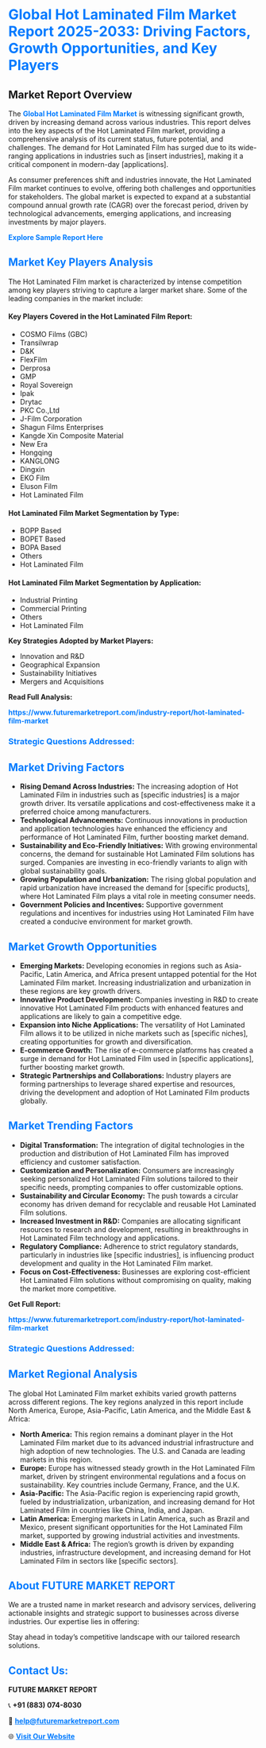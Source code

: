 <h1 style="color: #007BFF;">Global Hot Laminated Film Market Report 2025-2033: Driving Factors, Growth Opportunities, and Key Players</h1>

<section id="overview">
<h2>Market Report Overview</h2>
<p>The <a href="https://www.futuremarketreport.com/industry-report/hot-laminated-film-market" style="color: #007BFF; text-decoration: none;"><strong>Global Hot Laminated Film Market</strong></a> is witnessing significant growth, driven by increasing demand across various industries. This report delves into the key aspects of the Hot Laminated Film market, providing a comprehensive analysis of its current status, future potential, and challenges. The demand for Hot Laminated Film has surged due to its wide-ranging applications in industries such as [insert industries], making it a critical component in modern-day [applications].</p>
<p>As consumer preferences shift and industries innovate, the Hot Laminated Film market continues to evolve, offering both challenges and opportunities for stakeholders. The global market is expected to expand at a substantial compound annual growth rate (CAGR) over the forecast period, driven by technological advancements, emerging applications, and increasing investments by major players.</p>
</section>

<section id="overview">
<p><a href="https://www.futuremarketreport.com/request-sample/reportId=101474" style="color: #007BFF; text-decoration: none;"><strong>Explore Sample Report Here</strong></a></p>
</section>

<section id="key-players">
<h2 style="color: #007BFF;">Market Key Players Analysis</h2>
<p>The Hot Laminated Film market is characterized by intense competition among key players striving to capture a larger market share. Some of the leading companies in the market include:</p>
<h4>Key Players Covered in the Hot Laminated Film Report:</h4>
<ul><li>COSMO Films (GBC)</li><li>Transilwrap</li><li>D&amp;K</li><li>FlexFilm</li><li>Derprosa</li><li>GMP</li><li>Royal Sovereign</li><li>Ipak</li><li>Drytac</li><li>PKC Co.,Ltd</li><li>J-Film Corporation</li><li>Shagun Films Enterprises</li><li>Kangde Xin Composite Material</li><li>New Era</li><li>Hongqing</li><li>KANGLONG</li><li>Dingxin</li><li>EKO Film</li><li>Eluson Film</li><li>Hot Laminated Film</li></ul>
<h4>Hot Laminated Film Market Segmentation by Type:</h4>
<ul><li>BOPP Based</li><li>BOPET Based</li><li>BOPA Based</li><li>Others</li><li>Hot Laminated Film</li></ul>

<h4>Hot Laminated Film Market Segmentation by Application:</h4>
<ul><li>Industrial Printing</li><li>Commercial Printing</li><li>Others</li><li>Hot Laminated Film</li></ul>
<p><strong>Key Strategies Adopted by Market Players:</strong></p>
<ul>
<li>Innovation and R&D</li>
<li>Geographical Expansion</li>
<li>Sustainability Initiatives</li>
<li>Mergers and Acquisitions</li>
</ul>
</section>

<section>
<p><strong>Read Full Analysis: </strong></p><a href="https://www.futuremarketreport.com/industry-report/hot-laminated-film-market" style="color: #007BFF; text-decoration: none;"><strong>https://www.futuremarketreport.com/industry-report/hot-laminated-film-market</strong></a>
<h3 style="color: #007BFF;">Strategic Questions Addressed:</h3>
</section>

<section id="driving-factors">
<h2 style="color: #007BFF;">Market Driving Factors</h2>
<ul>
<li><strong>Rising Demand Across Industries:</strong> The increasing adoption of Hot Laminated Film in industries such as [specific industries] is a major growth driver. Its versatile applications and cost-effectiveness make it a preferred choice among manufacturers.</li>
<li><strong>Technological Advancements:</strong> Continuous innovations in production and application technologies have enhanced the efficiency and performance of Hot Laminated Film, further boosting market demand.</li>
<li><strong>Sustainability and Eco-Friendly Initiatives:</strong> With growing environmental concerns, the demand for sustainable Hot Laminated Film solutions has surged. Companies are investing in eco-friendly variants to align with global sustainability goals.</li>
<li><strong>Growing Population and Urbanization:</strong> The rising global population and rapid urbanization have increased the demand for [specific products], where Hot Laminated Film plays a vital role in meeting consumer needs.</li>
<li><strong>Government Policies and Incentives:</strong> Supportive government regulations and incentives for industries using Hot Laminated Film have created a conducive environment for market growth.</li>
</ul>
</section>

<section id="growth-opportunities">
<h2 style="color: #007BFF;">Market Growth Opportunities</h2>
<ul>
<li><strong>Emerging Markets:</strong> Developing economies in regions such as Asia-Pacific, Latin America, and Africa present untapped potential for the Hot Laminated Film market. Increasing industrialization and urbanization in these regions are key growth drivers.</li>
<li><strong>Innovative Product Development:</strong> Companies investing in R&D to create innovative Hot Laminated Film products with enhanced features and applications are likely to gain a competitive edge.</li>
<li><strong>Expansion into Niche Applications:</strong> The versatility of Hot Laminated Film allows it to be utilized in niche markets such as [specific niches], creating opportunities for growth and diversification.</li>
<li><strong>E-commerce Growth:</strong> The rise of e-commerce platforms has created a surge in demand for Hot Laminated Film used in [specific applications], further boosting market growth.</li>
<li><strong>Strategic Partnerships and Collaborations:</strong> Industry players are forming partnerships to leverage shared expertise and resources, driving the development and adoption of Hot Laminated Film products globally.</li>
</ul>
</section>

<section id="trending-factors">
<h2 style="color: #007BFF;">Market Trending Factors</h2>
<ul>
<li><strong>Digital Transformation:</strong> The integration of digital technologies in the production and distribution of Hot Laminated Film has improved efficiency and customer satisfaction.</li>
<li><strong>Customization and Personalization:</strong> Consumers are increasingly seeking personalized Hot Laminated Film solutions tailored to their specific needs, prompting companies to offer customizable options.</li>
<li><strong>Sustainability and Circular Economy:</strong> The push towards a circular economy has driven demand for recyclable and reusable Hot Laminated Film solutions.</li>
<li><strong>Increased Investment in R&D:</strong> Companies are allocating significant resources to research and development, resulting in breakthroughs in Hot Laminated Film technology and applications.</li>
<li><strong>Regulatory Compliance:</strong> Adherence to strict regulatory standards, particularly in industries like [specific industries], is influencing product development and quality in the Hot Laminated Film market.</li>
<li><strong>Focus on Cost-Effectiveness:</strong> Businesses are exploring cost-efficient Hot Laminated Film solutions without compromising on quality, making the market more competitive.</li>
</ul>
</section>

<section>
<p><strong>Get Full Report: </strong></p><a href="https://www.futuremarketreport.com/industry-report/hot-laminated-film-market" style="color: #007BFF; text-decoration: none;"><strong>https://www.futuremarketreport.com/industry-report/hot-laminated-film-market</strong></a>
<h3 style="color: #007BFF;">Strategic Questions Addressed:</h3>
</section>


<section id="regional-analysis">
<h2 style="color: #007BFF;">Market Regional Analysis</h2>
<p>The global Hot Laminated Film market exhibits varied growth patterns across different regions. The key regions analyzed in this report include North America, Europe, Asia-Pacific, Latin America, and the Middle East & Africa:</p>
<ul>
<li><strong>North America:</strong> This region remains a dominant player in the Hot Laminated Film market due to its advanced industrial infrastructure and high adoption of new technologies. The U.S. and Canada are leading markets in this region.</li>
<li><strong>Europe:</strong> Europe has witnessed steady growth in the Hot Laminated Film market, driven by stringent environmental regulations and a focus on sustainability. Key countries include Germany, France, and the U.K.</li>
<li><strong>Asia-Pacific:</strong> The Asia-Pacific region is experiencing rapid growth, fueled by industrialization, urbanization, and increasing demand for Hot Laminated Film in countries like China, India, and Japan.</li>
<li><strong>Latin America:</strong> Emerging markets in Latin America, such as Brazil and Mexico, present significant opportunities for the Hot Laminated Film market, supported by growing industrial activities and investments.</li>
<li><strong>Middle East & Africa:</strong> The region’s growth is driven by expanding industries, infrastructure development, and increasing demand for Hot Laminated Film in sectors like [specific sectors].</li>
</ul>
</section>

<footer>
<h2 style="color: #007BFF;">About FUTURE MARKET REPORT</h2>
<p>We are a trusted name in market research and advisory services, delivering actionable insights and strategic support to businesses across diverse industries. Our expertise lies in offering:</p>

<p>Stay ahead in today’s competitive landscape with our tailored research solutions.</p>

<h2 style="color: #007BFF;">Contact Us:</h2>
<p><strong>FUTURE MARKET REPORT</strong></p>
<p>📞 <strong>+91 (883) 074-8030</strong></p>
<p>📧 <strong><a href="mailto:help@futuremarketreport.com" style="color: #007BFF;">help@futuremarketreport.com</a></strong></p>
<p>🌐 <strong><a href="https://www.futuremarketreport.com/" style="color: #007BFF;">Visit Our Website</a></strong></p>
</footer>